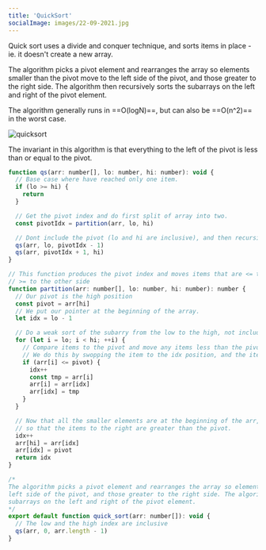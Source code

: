 ```yaml
---
title: 'QuickSort'
socialImage: images/22-09-2021.jpg
---
```


Quick sort uses a divide and conquer technique, and sorts items in place - ie. it doesn't create a new array.

The algorithm picks a pivot element and rearranges the array so elements smaller than the pivot move to the left side of the pivot, and those greater to the right side. The algorithm then recursively sorts the subarrays on the left and right of the pivot element.

The algorithm generally runs in ==O(logN)==, but can also be ==O(n^2)== in the worst case.

![quicksort](/images/quicksort.jpeg)

The invariant in this algorithm is that everything to the left of the pivot is less than or equal to the pivot.

```js
function qs(arr: number[], lo: number, hi: number): void {
  // Base case where have reached only one item.
  if (lo >= hi) {
    return
  }

  // Get the pivot index and do first split of array into two.
  const pivotIdx = partition(arr, lo, hi)

  // Dont include the pivot (lo and hi are inclusive), and then recursively sort.
  qs(arr, lo, pivotIdx - 1)
  qs(arr, pivotIdx + 1, hi)
}

// This function produces the pivot index and moves items that are <= to one side and
// >= to the other side
function partition(arr: number[], lo: number, hi: number): number {
  // Our pivot is the high position
  const pivot = arr[hi]
  // We put our pointer at the beginning of the array.
  let idx = lo - 1

  // Do a weak sort of the subarry from the low to the high, not including the high (as this is the pivot)
  for (let i = lo; i < hi; ++i) {
    // Compare items to the pivot and move any items less than the pivot to the beginning of the array.
    // We do this by swopping the item to the idx position, and the item that was in the idx position.
    if (arr[i] <= pivot) {
      idx++
      const tmp = arr[i]
      arr[i] = arr[idx]
      arr[idx] = tmp
    }
  }

  // Now that all the smaller elements are at the beginning of the arr, we put the pivot where our index is,
  // so that the items to the right are greater than the pivot.
  idx++
  arr[hi] = arr[idx]
  arr[idx] = pivot
  return idx
}

/*
The algorithm picks a pivot element and rearranges the array so elements smaller than the pivot move to the
left side of the pivot, and those greater to the right side. The algorithm then recursively sorts the
subarrays on the left and right of the pivot element.
*/
export default function quick_sort(arr: number[]): void {
  // The low and the high index are inclusive
  qs(arr, 0, arr.length - 1)
}
```
